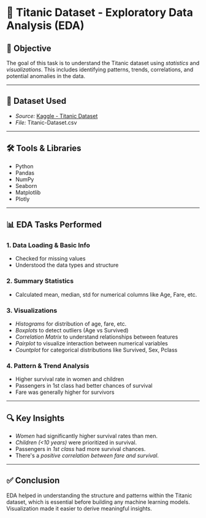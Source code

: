 # 🚢 Titanic Dataset - Exploratory Data Analysis (EDA)

## 📌 Objective

The goal of this task is to understand the Titanic dataset using *statistics* and *visualizations*. This includes identifying patterns, trends, correlations, and potential anomalies in the data.

---

## 📁 Dataset Used

- *Source:* [Kaggle - Titanic Dataset](https://www.kaggle.com/datasets/yasserh/titanic-dataset)
- *File:* Titanic-Dataset.csv

---

## 🛠 Tools & Libraries

- Python
- Pandas
- NumPy
- Seaborn
- Matplotlib
- Plotly

---

## 📊 EDA Tasks Performed

### 1. Data Loading & Basic Info
- Checked for missing values
- Understood the data types and structure

### 2. Summary Statistics
- Calculated mean, median, std for numerical columns like Age, Fare, etc.

### 3. Visualizations
- *Histograms* for distribution of age, fare, etc.
- *Boxplots* to detect outliers (Age vs Survived)
- *Correlation Matrix* to understand relationships between features
- *Pairplot* to visualize interaction between numerical variables
- *Countplot* for categorical distributions like Survived, Sex, Pclass

### 4. Pattern & Trend Analysis
- Higher survival rate in women and children
- Passengers in 1st class had better chances of survival
- Fare was generally higher for survivors

---

## 🔍 Key Insights

- *Women* had significantly higher survival rates than men.
- *Children (<10 years)* were prioritized in survival.
- Passengers in *1st class* had more survival chances.
- There's a *positive correlation between fare and survival*.

---

## ✅ Conclusion

EDA helped in understanding the structure and patterns within the Titanic dataset, which is essential before building any machine learning models. Visualization made it easier to derive meaningful insights.
